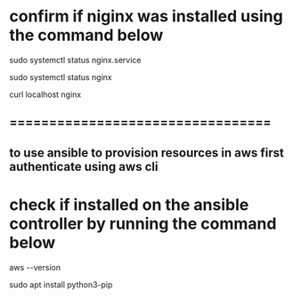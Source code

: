 # confirm if niginx was installed using  the command below

sudo systemctl status nginx.service

sudo systemctl status nginx

curl localhost nginx


## =================================

## to use ansible to provision resources in aws first authenticate using aws cli 
# check if installed on the ansible controller by running  the command below

aws --version


sudo apt install python3-pip
